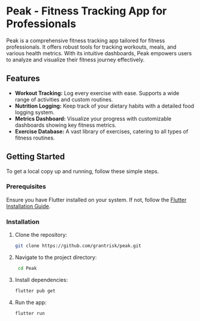 # Peak - Fitness Tracking App for Professionals

Peak is a comprehensive fitness tracking app tailored for fitness professionals. It offers robust tools for tracking workouts, meals, and various health metrics. With its intuitive dashboards, Peak empowers users to analyze and visualize their fitness journey effectively.

## Features

- **Workout Tracking:** Log every exercise with ease. Supports a wide range of activities and custom routines.
- **Nutrition Logging:** Keep track of your dietary habits with a detailed food logging system.
- **Metrics Dashboard:** Visualize your progress with customizable dashboards showing key fitness metrics.
- **Exercise Database:** A vast library of exercises, catering to all types of fitness routines.

[//]: # "TODO: Add screenshots of the app"
[//]: # "## Screenshots"
[//]: #
[//]: # "(Place your app screenshots here)"

## Getting Started

To get a local copy up and running, follow these simple steps.

### Prerequisites

Ensure you have Flutter installed on your system. If not, follow the [Flutter Installation Guide](https://flutter.dev/docs/get-started/install).

### Installation

1. Clone the repository:
   ```sh
   git clone https://github.com/grantrisk/peak.git
   ```
2. Navigate to the project directory:
   ```sh
    cd Peak
   ```
3. Install dependencies:
   ```sh
   flutter pub get
   ```
4. Run the app:
   ```sh
   flutter run
   ```
